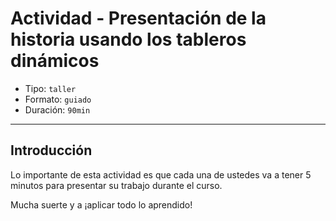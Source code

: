 # Actividad - Presentación de la historia usando los tableros dinámicos

* Tipo: `taller`
* Formato: `guiado`
* Duración: `90min`

***

## Introducción

Lo importante de esta actividad es que cada una de ustedes va a tener 5 minutos
para presentar su trabajo durante el curso.

Mucha suerte y a ¡aplicar todo lo aprendido!
